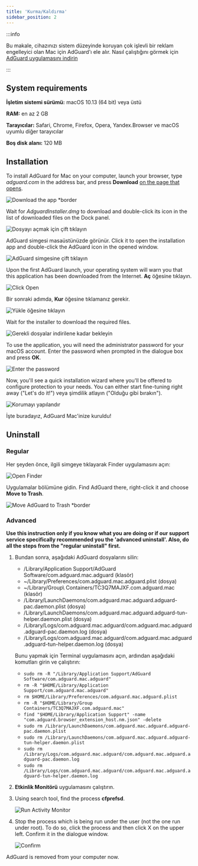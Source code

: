 ```yaml
---
title: 'Kurma/Kaldırma'
sidebar_position: 2
---
```


:::info

Bu makale, cihazınızı sistem düzeyinde koruyan çok işlevli bir reklam engelleyici olan Mac için AdGuard'ı ele alır. Nasıl çalıştığını görmek için [AdGuard uygulamasını indirin](https://adguard.com/download.html?auto=true)

:::

## System  requirements

**İşletim sistemi sürümü:** macOS 10.13 (64 bit) veya üstü

**RAM:** en az 2 GB

**Tarayıcılar:** Safari, Chrome, Firefox, Opera, Yandex.Browser ve macOS uyumlu diğer tarayıcılar

**Boş disk alanı:** 120 MB

## Installation

To install AdGuard for Mac on your computer, launch your browser, type *adguard.com* in the address bar, and press **Download** [on the page that opens](https://adguard.com/download.html?auto=1).

![Download the app *border](https://cdn.adtidy.org/content/kb/ad_blocker/mac/1.jpg)

Wait for *AdguardInstaller.dmg* to download and double-click its icon in the list of downloaded files on the Dock panel.

![Dosyayı açmak için çift tıklayın](https://cdn.adtidy.org/content/kb/ad_blocker/mac/installation_open_the_file.jpg)

AdGuard simgesi masaüstünüzde görünür. Click it to open the installation app and double-click the AdGuard icon in the opened window.

![AdGuard simgesine çift tıklayın](https://cdn.adtidy.org/content/kb/ad_blocker/mac/3.jpg)

Upon the first AdGuard launch, your operating system will warn you that this application has been downloaded from the Internet. **Aç** öğesine tıklayın.

![Click Open](https://cdn.adtidy.org/content/kb/ad_blocker/mac/4.jpg)

Bir sonraki adımda, **Kur** öğesine tıklamanız gerekir.

![Yükle öğesine tıklayın](https://cdn.adtidy.org/public/Adguard/kb/installation/Mac/en/5.png)

Wait for the installer to download the required files.

![Gerekli dosyalar indirilene kadar bekleyin](https://cdn.adtidy.org/content/kb/ad_blocker/mac/6.jpg)

To use the application, you will need the administrator password for your macOS account. Enter the password when prompted in the dialogue box and press **OK**.

![Enter the password](https://cdn.adtidy.org/content/kb/ad_blocker/mac/7.jpg)

Now, you'll see a quick installation wizard where you'll be offered to configure protection to your needs. You can either start fine-tuning right away ("Let's do it!") veya şimdilik atlayın ("Olduğu gibi bırakın").

![Korumayı yapılandır](https://cdn.adtidy.org/content/kb/ad_blocker/mac/installation-wizard.jpg)

İşte buradayız, AdGuard Mac'inize kuruldu!

## Uninstall

### Regular

Her şeyden önce, ilgili simgeye tıklayarak Finder uygulamasını açın:

![Open Finder](https://cdn.adtidy.org/public/Adguard/En/Articles/howtodelete/finder.png)

Uygulamalar bölümüne gidin. Find AdGuard there, right-click it and choose **Move to Trash**.

![Move AdGuard to Trash *border](https://cdn.adtidy.org/content/kb/ad_blocker/mac/11.jpg)

### Advanced

**Use this instruction only if you know what you are doing or if our support service specifically recommended you the 'advanced uninstall'. Also, do all the steps from the "regular uninstall" first.**

1. Bundan sonra, aşağıdaki AdGuard dosyalarını silin:
    - /Library/Application Support/AdGuard Software/com.adguard.mac.adguard (klasör)
    - ~/Library/Preferences/com.adguard.mac.adguard.plist (dosya)
    - ~/Library/Group\ Containers/TC3Q7MAJXF.com.adguard.mac (klasör)
    - /Library/LaunchDaemons/com.adguard.mac.adguard.adguard-pac.daemon.plist (dosya)
    - /Library/LaunchDaemons/com.adguard.mac.adguard.adguard-tun-helper.daemon.plist (dosya)
    - /Library/Logs/com.adguard.mac.adguard/com.adguard.mac.adguard.adguard-pac.daemon.log (dosya)
    - /Library/Logs/com.adguard.mac.adguard/com.adguard.mac.adguard.adguard-tun-helper.daemon.log (dosya)

    Bunu yapmak için Terminal uygulamasını açın, ardından aşağıdaki komutları girin ve çalıştırın:
    - `sudo rm -R "/Library/Application Support/AdGuard Software/com.adguard.mac.adguard"`
    - `rm -R "$HOME/Library/Application Support/com.adguard.mac.adguard"`
    - `rm $HOME/Library/Preferences/com.adguard.mac.adguard.plist`
    - `rm -R "$HOME/Library/Group Containers/TC3Q7MAJXF.com.adguard.mac"`
    - `find "$HOME/Library/Application Support" -name "com.adguard.browser_extension_host.nm.json" -delete`
    - `sudo rm /Library/LaunchDaemons/com.adguard.mac.adguard.adguard-pac.daemon.plist`
    - `sudo rm /Library/LaunchDaemons/com.adguard.mac.adguard.adguard-tun-helper.daemon.plist`
    - `sudo rm /Library/Logs/com.adguard.mac.adguard/com.adguard.mac.adguard.adguard-pac.daemon.log`
    - `sudo rm /Library/Logs/com.adguard.mac.adguard/com.adguard.mac.adguard.adguard-tun-helper.daemon.log`

1. **Etkinlik Monitörü** uygulamasını çalıştırın.
1. Using search tool, find the process **cfprefsd**.

    ![Run Activity Monitor](https://cdn.adtidy.org/content/kb/ad_blocker/mac/22.jpg)

1. Stop the process which is being run under the user (not the one run under root). To do so, click the process and then click X on the upper left. Confirm it in the dialogue window.

    ![Confirm](https://cdn.adtidy.org/content/kb/ad_blocker/mac/33.jpg)

AdGuard is removed from your computer now.
